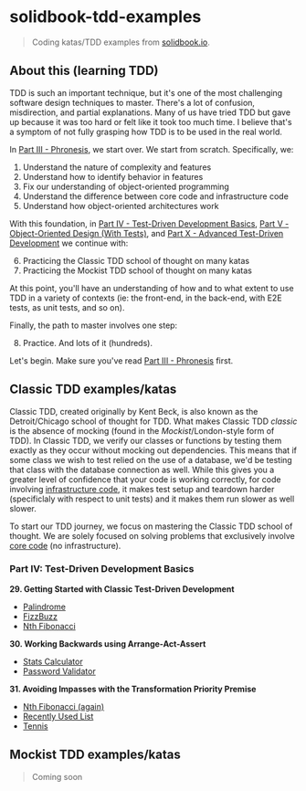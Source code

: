 # solidbook-tdd-examples

> Coding katas/TDD examples from [solidbook.io](https://solidbook.io).

## About this (learning TDD)

TDD is such an important technique, but it's one of the most challenging software design techniques to master. There's a lot of confusion, misdirection, and partial explanations. Many of us have tried TDD but gave up because it was too hard or felt like it took too much time. I believe that's a symptom of not fully grasping how TDD is to be used in the real world. 

In [Part III - Phronesis](https://wiki.solidbook.io/Part-III-Phronesis-60b174f15da34fdcb5bc8a099436a9bb), we start over. We start from scratch. Specifically, we:

1. Understand the nature of complexity and features
2. Understand how to identify behavior in features
3. Fix our understanding of object-oriented programming
4. Understand the difference between core code and infrastructure code
5. Understand how object-oriented architectures work

With this foundation, in [Part IV - Test-Driven Development Basics](https://wiki.solidbook.io/Part-IV-Test-Driven-Development-Basics-106d72a39186498095782038da13a97d), [Part V - Object-Oriented Design (With Tests)](https://wiki.solidbook.io/Part-V-Object-Oriented-Design-(With-Tests)-7c9c10572cc54aa195e8ec661cf88312), and [Part X - Advanced Test-Driven Development](https://wiki.solidbook.io/Part-X-Advanced-Test-Driven-Development-d395e30edf1448219e1f0d3681b24aaf) we continue with:

6. Practicing the Classic TDD school of thought on many katas
7. Practicing the Mockist TDD school of thought on many katas 

At this point, you'll have an understanding of how and to what extent to use TDD in a variety of contexts (ie: the front-end, in the back-end, with E2E tests, as unit tests, and so on). 

Finally, the path to master involves one step:

8. Practice. And lots of it (hundreds).

Let's begin. Make sure you've read [Part III - Phronesis](https://wiki.solidbook.io/Part-III-Phronesis-60b174f15da34fdcb5bc8a099436a9bb) first.

## Classic TDD examples/katas

Classic TDD, created originally by Kent Beck, is also known as the Detroit/Chicago school of thought for TDD. What makes Classic TDD _classic_ is the absence of mocking (found in the _Mockist_/London-style form of TDD). In Classic TDD, we verify our classes or functions by testing them exactly as they occur without mocking out dependencies. This means that if some class we wish to test relied on the use of a database, we'd be testing that class with the database connection as well. While this gives you a greater level of confidence that your code is working correctly, for code involving [infrastructure code](https://khalilstemmler.com/articles/test-driven-development/how-to-test-code-coupled-to-apis-or-databases/#Core-code-and-infrastructure-code), it makes test setup and teardown harder (specificlaly with respect to unit tests) and it makes them run slower as well slower. 

To start our TDD journey, we focus on mastering the Classic TDD school of thought. We are solely focused on solving problems that exclusively involve [core code](https://khalilstemmler.com/articles/test-driven-development/how-to-test-code-coupled-to-apis-or-databases/#Core-code-and-infrastructure-code) (no infrastructure). 

### Part IV: Test-Driven Development Basics

**29. Getting Started with Classic Test-Driven Development**
- [Palindrome](https://github.com/stemmlerjs/solidbook-tdd-examples/tree/main/examples/classic/tdd-palindrome)
- [FizzBuzz](https://github.com/stemmlerjs/solidbook-tdd-examples/tree/main/examples/classic/tdd-fizzbuzz)
- [Nth Fibonacci](https://github.com/stemmlerjs/solidbook-tdd-examples/tree/main/examples/classic/tdd-fibonacci)


**30. Working Backwards using Arrange-Act-Assert**
- [Stats Calculator](https://github.com/stemmlerjs/solidbook-tdd-examples/tree/main/examples/classic/tdd-stats-calculator)
- [Password Validator](https://github.com/stemmlerjs/solidbook-tdd-examples/tree/main/examples/classic/tdd-password-validator)

**31. Avoiding Impasses with the Transformation Priority Premise**
- [Nth Fibonacci (again)](https://github.com/stemmlerjs/solidbook-tdd-examples/tree/main/examples/classic/tdd-fibonacci)
- [Recently Used List](https://github.com/stemmlerjs/solidbook-tdd-examples/tree/main/examples/classic/tdd-recently-used-list)
- [Tennis](https://github.com/stemmlerjs/solidbook-tdd-examples/tree/main/examples/classic/tdd-tennis)

## Mockist TDD examples/katas

> Coming soon
